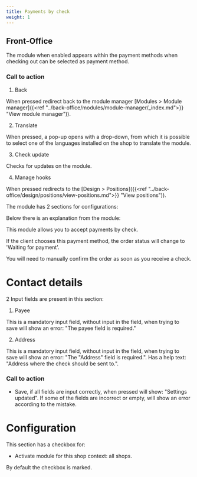 ```yaml
---
title: Payments by check
weight: 1
---
```


## Front-Office

The module when enabled appears within the payment methods when checking out can be selected as payment method.

### Call to action

1) Back 

When pressed redirect back to the module manager [Modules > Module manager]{{<ref "../back-office/modules/module-manager/_index.md">}} "View module manager")).

2) Translate

When pressed, a pop-up opens with a drop-down, from which it is possible to select one of the languages installed on the shop to translate the module.

3) Check update

Checks for updates on the module.

4) Manage hooks

When pressed redirects to the [Design > Positions]({{<ref "../back-office/design/positions/view-positions.md">}} "View positions")).

The module has 2 sections for configurations:

Below there is an explanation from the module:

This module allows you to accept payments by check.

If the client chooses this payment method, the order status will change to 'Waiting for payment'.

You will need to manually confirm the order as soon as you receive a check.

# Contact details

2 Input fields are present in this section:

1) Payee 

This is a mandatory input field, without input in the field, when trying to save will show an error: "The payee field is required."

2) Address

This is a mandatory input field, without input in the field, when trying to save will show an error: "The "Address" field is required.".
Has a help text: "Address where the check should be sent to.".

### Call to action

 - Save, if all fields are input correctly, when pressed will show: "Settings updated". If some of the fields are incorrect or empty, will show an error according to the mistake.

# Configuration

This section has a checkbox for:

 - Activate module for this shop context: all shops. 

By default the checkbox is marked.
